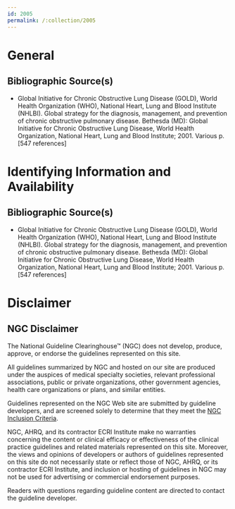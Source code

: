 ```yaml
---
id: 2005
permalink: /:collection/2005
---
```


# General

## Bibliographic Source(s)

- Global Initiative for Chronic Obstructive Lung Disease (GOLD), World Health Organization (WHO), National Heart, Lung and Blood Institute (NHLBI). Global strategy for the diagnosis, management, and prevention of chronic obstructive pulmonary disease. Bethesda (MD): Global Initiative for Chronic Obstructive Lung Disease, World Health Organization, National Heart, Lung and Blood Institute; 2001. Various p. [547 references]

# Identifying Information and Availability

## Bibliographic Source(s)

- Global Initiative for Chronic Obstructive Lung Disease (GOLD), World Health Organization (WHO), National Heart, Lung and Blood Institute (NHLBI). Global strategy for the diagnosis, management, and prevention of chronic obstructive pulmonary disease. Bethesda (MD): Global Initiative for Chronic Obstructive Lung Disease, World Health Organization, National Heart, Lung and Blood Institute; 2001. Various p. [547 references]

# Disclaimer

## NGC Disclaimer

The National Guideline Clearinghouse™ (NGC) does not develop, produce, approve, or endorse the guidelines represented on this site.

All guidelines summarized by NGC and hosted on our site are produced under the auspices of medical specialty societies, relevant professional associations, public or private organizations, other government agencies, health care organizations or plans, and similar entities.

Guidelines represented on the NGC Web site are submitted by guideline developers, and are screened solely to determine that they meet the [NGC Inclusion Criteria](/help-and-about/summaries/inclusion-criteria).

NGC, AHRQ, and its contractor ECRI Institute make no warranties concerning the content or clinical efficacy or effectiveness of the clinical practice guidelines and related materials represented on this site. Moreover, the views and opinions of developers or authors of guidelines represented on this site do not necessarily state or reflect those of NGC, AHRQ, or its contractor ECRI Institute, and inclusion or hosting of guidelines in NGC may not be used for advertising or commercial endorsement purposes.

Readers with questions regarding guideline content are directed to contact the guideline developer.

